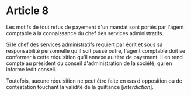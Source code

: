 # Article 8

Les motifs de tout refus de payement d'un mandat sont portés par l'agent comptable à la connaissance du chef des services administratifs.

Si le chef des services administratifs requiert par écrit et sous sa responsabilité personnelle qu'il soit passé outre, l'agent comptable doit se conformer à cette réquisition qu'il annexe au titre de payement. Il en rend compte au président du conseil d'administration de la société, qui en informe ledit conseil.

Toutefois, aucune réquisition ne peut être faite en cas d'opposition ou de contestation touchant la validité de la quittance [*interdiction*].
